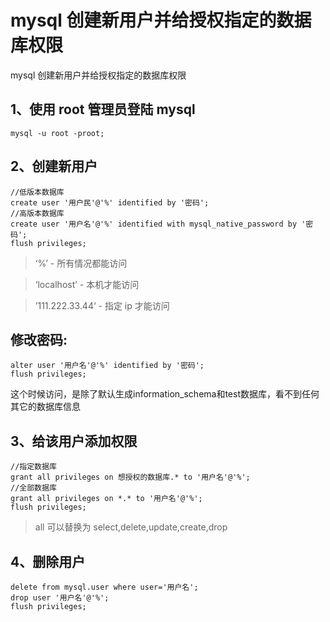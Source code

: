 # mysql 创建新用户并给授权指定的数据库权限

mysql 创建新用户并给授权指定的数据库权限

## 1、使用 root 管理员登陆 mysql

`mysql -u root -proot;`

## 2、创建新用户
```
//低版本数据库
create user '用户民'@'%' identified by '密码';
//高版本数据库
create user '用户名'@'%' identified with mysql_native_password by '密码';
flush privileges;
```

> ‘%’ - 所有情况都能访问

>  ‘localhost’ - 本机才能访问

> ’111.222.33.44‘ - 指定 ip 才能访问

## 修改密码:

```
alter user '用户名'@'%' identified by '密码';
flush privileges;
```

这个时候访问，是除了默认生成information_schema和test数据库，看不到任何其它的数据库信息

## 3、给该用户添加权限

```
//指定数据库
grant all privileges on 想授权的数据库.* to '用户名'@'%';
//全部数据库
grant all privileges on *.* to '用户名'@'%';
flush privileges;
```

> all 可以替换为 select,delete,update,create,drop

## 4、删除用户
```
delete from mysql.user where user='用户名';
drop user '用户名'@'%';
flush privileges;
```
